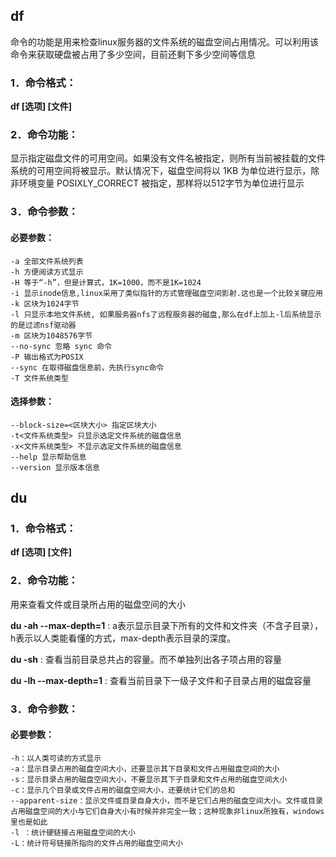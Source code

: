 ## df
命令的功能是用来检查linux服务器的文件系统的磁盘空间占用情况。可以利用该命令来获取硬盘被占用了多少空间，目前还剩下多少空间等信息

### 1．命令格式：
**df [选项] [文件]**
### 2．命令功能：
显示指定磁盘文件的可用空间。如果没有文件名被指定，则所有当前被挂载的文件系统的可用空间将被显示。默认情况下，磁盘空间将以 1KB 为单位进行显示，除非环境变量 POSIXLY_CORRECT 被指定，那样将以512字节为单位进行显示
### 3．命令参数：
#### 必要参数：
```
-a 全部文件系统列表
-h 方便阅读方式显示
-H 等于“-h”，但是计算式，1K=1000，而不是1K=1024
-i 显示inode信息,linux采用了类似指针的方式管理磁盘空间影射.这也是一个比较关键应用
-k 区块为1024字节
-l 只显示本地文件系统, 如果服务器nfs了远程服务器的磁盘,那么在df上加上-l后系统显示的是过滤nsf驱动器
-m 区块为1048576字节
--no-sync 忽略 sync 命令
-P 输出格式为POSIX
--sync 在取得磁盘信息前，先执行sync命令
-T 文件系统类型
```

#### 选择参数：
```
--block-size=<区块大小> 指定区块大小
-t<文件系统类型> 只显示选定文件系统的磁盘信息
-x<文件系统类型> 不显示选定文件系统的磁盘信息
--help 显示帮助信息
--version 显示版本信息
```

## du

### 1．命令格式：
**df [选项] [文件]**
### 2．命令功能：
用来查看文件或目录所占用的磁盘空间的大小

**du -ah --max-depth=1** : a表示显示目录下所有的文件和文件夹（不含子目录），h表示以人类能看懂的方式，max-depth表示目录的深度。

**du -sh** : 查看当前目录总共占的容量。而不单独列出各子项占用的容量
 
**du -lh --max-depth=1** : 查看当前目录下一级子文件和子目录占用的磁盘容量

### 3．命令参数：
#### 必要参数：
```
-h：以人类可读的方式显示
-a：显示目录占用的磁盘空间大小，还要显示其下目录和文件占用磁盘空间的大小
-s：显示目录占用的磁盘空间大小，不要显示其下子目录和文件占用的磁盘空间大小
-c：显示几个目录或文件占用的磁盘空间大小，还要统计它们的总和
--apparent-size：显示文件或目录自身大小，而不是它们占用的磁盘空间大小。文件或目录占用磁盘空间的大小与它们自身大小有时候并非完全一致；这种现象非linux所独有，windows里也是如此
-l ：统计硬链接占用磁盘空间的大小
-L：统计符号链接所指向的文件占用的磁盘空间大小
```